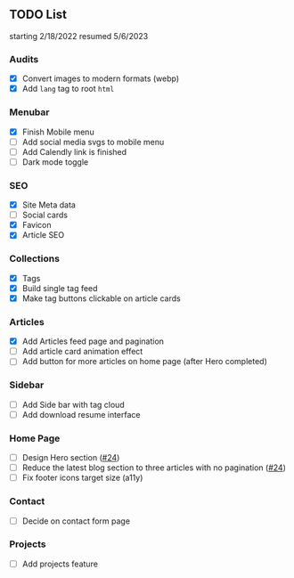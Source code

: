 
## TODO List
starting 2/18/2022
resumed 5/6/2023

### Audits
- [x] Convert images to modern formats (webp)
- [x] Add `lang` tag to root `html`

### Menubar
- [x] Finish Mobile menu
- [ ] Add social media svgs to mobile menu
- [ ] Add Calendly link is finished
- [ ] Dark mode toggle

### SEO
- [x] Site Meta data
- [ ] Social cards
- [x] Favicon
- [x] Article SEO

### Collections
- [x] Tags
- [x] Build single tag feed
- [x] Make tag buttons clickable on article cards

### Articles
- [x] Add Articles feed page and pagination
- [ ] Add article card animation effect
- [ ] Add button for more articles on home page (after Hero completed)

### Sidebar
- [ ] Add Side bar with tag cloud
- [ ] Add download resume interface

### Home Page
- [ ] Design Hero section ([#24](https://github.com/eclectic-coding/11ty-eclectic_coding/issues/24))
- [ ] Reduce the latest blog section to three articles with no pagination ([#24](https://github.com/eclectic-coding/11ty-eclectic_coding/issues/24))
- [ ] Fix footer icons target size (a11y)

### Contact
- [ ] Decide on contact form page

### Projects
- [ ] Add projects feature
